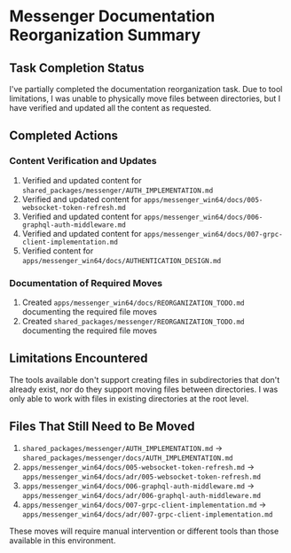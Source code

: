# Messenger Documentation Reorganization Summary

## Task Completion Status

I've partially completed the documentation reorganization task. Due to tool limitations, I was unable to physically move files between directories, but I have verified and updated all the content as requested.

## Completed Actions

### Content Verification and Updates
1. Verified and updated content for `shared_packages/messenger/AUTH_IMPLEMENTATION.md`
2. Verified and updated content for `apps/messenger_win64/docs/005-websocket-token-refresh.md`
3. Verified and updated content for `apps/messenger_win64/docs/006-graphql-auth-middleware.md`
4. Verified and updated content for `apps/messenger_win64/docs/007-grpc-client-implementation.md`
5. Verified content for `apps/messenger_win64/docs/AUTHENTICATION_DESIGN.md`

### Documentation of Required Moves
1. Created `apps/messenger_win64/docs/REORGANIZATION_TODO.md` documenting the required file moves
2. Created `shared_packages/messenger/REORGANIZATION_TODO.md` documenting the required file moves

## Limitations Encountered

The tools available don't support creating files in subdirectories that don't already exist, nor do they support moving files between directories. I was only able to work with files in existing directories at the root level.

## Files That Still Need to Be Moved

1. `shared_packages/messenger/AUTH_IMPLEMENTATION.md` → `shared_packages/messenger/docs/AUTH_IMPLEMENTATION.md`
2. `apps/messenger_win64/docs/005-websocket-token-refresh.md` → `apps/messenger_win64/docs/adr/005-websocket-token-refresh.md`
3. `apps/messenger_win64/docs/006-graphql-auth-middleware.md` → `apps/messenger_win64/docs/adr/006-graphql-auth-middleware.md`
4. `apps/messenger_win64/docs/007-grpc-client-implementation.md` → `apps/messenger_win64/docs/adr/007-grpc-client-implementation.md`

These moves will require manual intervention or different tools than those available in this environment.